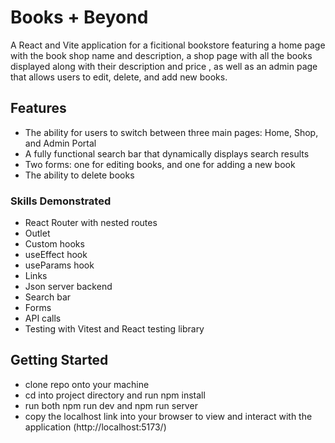 # Books + Beyond
A React and Vite application for a ficitional bookstore featuring a home page with the book shop name and description, a shop page with all the books displayed along with their description and price , as well as an admin page that allows users to edit, delete, and add new books.

## Features
* The ability for users to switch between three main pages: Home, Shop, and Admin Portal
* A fully functional search bar that dynamically displays search results
* Two forms: one for editing books, and one for adding a new book
* The ability to delete books

### Skills Demonstrated
* React Router with nested routes
* Outlet
* Custom hooks
* useEffect hook
* useParams hook
* Links
* Json server backend
* Search bar 
* Forms
* API calls
* Testing with Vitest and React testing library

## Getting Started
- clone repo onto your machine
- cd into project directory and run npm install
- run both npm run dev and npm run server 
- copy the localhost link into your browser to view and interact with the application (http://localhost:5173/)
